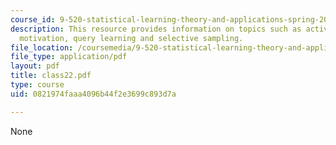 ```yaml
---
course_id: 9-520-statistical-learning-theory-and-applications-spring-2006
description: This resource provides information on topics such as active learning
  motivation, query learning and selective sampling.
file_location: /coursemedia/9-520-statistical-learning-theory-and-applications-spring-2006/0821974faaa4096b44f2e3699c893d7a_class22.pdf
file_type: application/pdf
layout: pdf
title: class22.pdf
type: course
uid: 0821974faaa4096b44f2e3699c893d7a

---
```

None